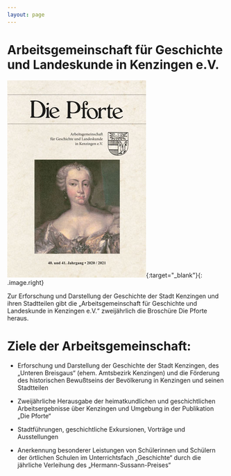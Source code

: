 ```yaml
---
layout: page
---
```


# Arbeitsgemeinschaft f&uuml;r Geschichte und Landeskunde in Kenzingen e.V.

[!["Die Pforte"](assets/images/pforte-2020-2021.jpg)](http://dl.ub.uni-freiburg.de/diglit/pforte){:target="_blank"}{: .image.right}

Zur Erforschung und Darstellung der Geschichte der Stadt Kenzingen und
ihren Stadtteilen gibt die „Arbeitsgemeinschaft für Geschichte und
Landeskunde in Kenzingen e.V.“ zweijährlich die Broschüre Die Pforte
heraus.

# Ziele der Arbeitsgemeinschaft:

-   Erforschung und Darstellung der Geschichte der Stadt Kenzingen, des
    „Unteren Breisgaus“ (ehem. Amtsbezirk Kenzingen) und die Förderung
    des historischen Bewußtseins der Bevölkerung in Kenzingen und seinen
    Stadtteilen

-   Zweijährliche Herausgabe der heimatkundlichen und geschichtlichen
    Arbeitsergebnisse über Kenzingen und Umgebung in der Publikation
    „Die Pforte“

-   Stadtführungen, geschichtliche Exkursionen, Vorträge und
    Ausstellungen

-   Anerkennung besonderer Leistungen von Schülerinnen und Schülern der
    örtlichen Schulen im Unterrichtsfach „Geschichte“ durch die
    jährliche Verleihung des „Hermann-Sussann-Preises“
